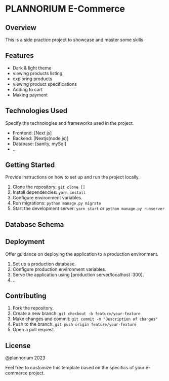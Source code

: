

# PLANNORIUM E-Commerce

## Overview

This is a side practice project to showcase and master some skills
## Features


- Dark & light theme
- viewing products listing 
- exploring products 
- viewing product specifications
- Adding to cart 
- Making payment 

## Technologies Used

Specify the technologies and frameworks used in the project.

- Frontend: [Next js]
- Backend: [Nextjs(node js)]
- Database: [sanity, mySql]
- ...

## Getting Started

Provide instructions on how to set up and run the project locally.

1. Clone the repository: `git clone []`
2. Install dependencies: `yarn install`
3. Configure environment variables.
4. Run migrations: `python manage.py migrate`
5. Start the development server: `yarn start` or `python manage.py runserver`

## Database Schema

## Deployment

Offer guidance on deploying the application to a production environment.

1. Set up a production database.
2. Configure production environment variables.
3. Serve the application using [production server/localhost :300].
4. ...

## Contributing

1. Fork the repository.
2. Create a new branch: `git checkout -b feature/your-feature`
3. Make changes and commit: `git commit -m "Description of changes"`
4. Push to the branch: `git push origin feature/your-feature`
5. Open a pull request.

## License

@plannorium 2023 

Feel free to customize this template based on the specifics of your e-commerce project.
